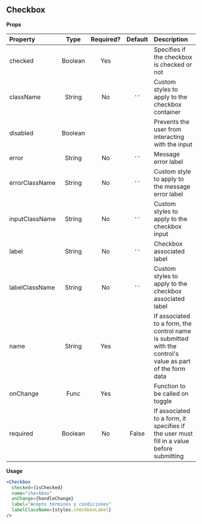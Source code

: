 ## Checkbox

**Props**

| Property | Type | Required? | Default | Description |
|:---|:---:|:---:|:---:|:---|
| checked | Boolean | Yes | | Specifies if the checkbox is checked or not |
| className | String | No | `''` | Custom styles to apply to the checkbox container |
| disabled | Boolean | | | Prevents the user from interacting with the input |
| error | String | No | `''` | Message error label |
| errorClassName | String | No | `''` | Custom style to apply to the message error label |
| inputClassName | String | No | `''` | Custom styles to apply to the checkbox input |
| label | String | No | `''` | Checkbox associated label |
| labelClassName | String | No | `''` | Custom styles to apply to the checkbox associated label |
| name | String | Yes | | If associated to a form, the control name is submitted with the control's value as part of the form data |
| onChange | Func | Yes | | Function to be called on toggle |
| required | Boolean | No | False | If associated to a form, it specifies if the user must fill in a value before submitting |


**Usage**

```jsx
<Checkbox
  checked={isChecked}
  name="checkbox"
  onChange={handleChange}
  label="Acepto términos y condiciones"
  labelClassName={styles.checkboxLabel}
/>
```
